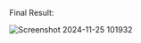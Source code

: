 Final Result:

![Screenshot 2024-11-25 101932](https://github.com/user-attachments/assets/60a51b2e-419e-4f12-8822-c8117341079d)
